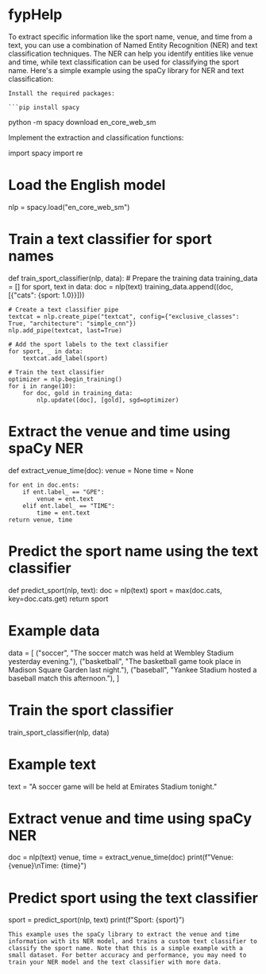# fypHelp

To extract specific information like the sport name, venue, and time from a text, you can use a combination of Named Entity Recognition (NER) and text classification techniques. The NER can help you identify entities like venue and time, while text classification can be used for classifying the sport name. Here's a simple example using the spaCy library for NER and text classification:

    Install the required packages:
    
    ```pip install spacy
python -m spacy download en_core_web_sm

Implement the extraction and classification functions:


import spacy
import re

# Load the English model
nlp = spacy.load("en_core_web_sm")

# Train a text classifier for sport names
def train_sport_classifier(nlp, data):
    # Prepare the training data
    training_data = []
    for sport, text in data:
        doc = nlp(text)
        training_data.append((doc, [{"cats": {sport: 1.0}}]))

    # Create a text classifier pipe
    textcat = nlp.create_pipe("textcat", config={"exclusive_classes": True, "architecture": "simple_cnn"})
    nlp.add_pipe(textcat, last=True)

    # Add the sport labels to the text classifier
    for sport, _ in data:
        textcat.add_label(sport)

    # Train the text classifier
    optimizer = nlp.begin_training()
    for i in range(10):
        for doc, gold in training_data:
            nlp.update([doc], [gold], sgd=optimizer)

# Extract the venue and time using spaCy NER
def extract_venue_time(doc):
    venue = None
    time = None

    for ent in doc.ents:
        if ent.label_ == "GPE":
            venue = ent.text
        elif ent.label_ == "TIME":
            time = ent.text
    return venue, time

# Predict the sport name using the text classifier
def predict_sport(nlp, text):
    doc = nlp(text)
    sport = max(doc.cats, key=doc.cats.get)
    return sport

# Example data
data = [
    ("soccer", "The soccer match was held at Wembley Stadium yesterday evening."),
    ("basketball", "The basketball game took place in Madison Square Garden last night."),
    ("baseball", "Yankee Stadium hosted a baseball match this afternoon."),
]

# Train the sport classifier
train_sport_classifier(nlp, data)

# Example text
text = "A soccer game will be held at Emirates Stadium tonight."

# Extract venue and time using spaCy NER
doc = nlp(text)
venue, time = extract_venue_time(doc)
print(f"Venue: {venue}\nTime: {time}")

# Predict sport using the text classifier
sport = predict_sport(nlp, text)
print(f"Sport: {sport}")
```
This example uses the spaCy library to extract the venue and time information with its NER model, and trains a custom text classifier to classify the sport name. Note that this is a simple example with a small dataset. For better accuracy and performance, you may need to train your NER model and the text classifier with more data.
